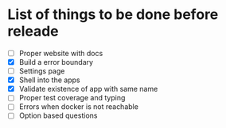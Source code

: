 # List of things to be done before releade

- [ ] Proper website with docs
- [x] Build a error boundary
- [ ] Settings page
- [x] Shell into the apps
- [x] Validate existence of app with same name
- [ ] Proper test coverage and typing
- [ ] Errors when docker is not reachable
- [ ] Option based questions
